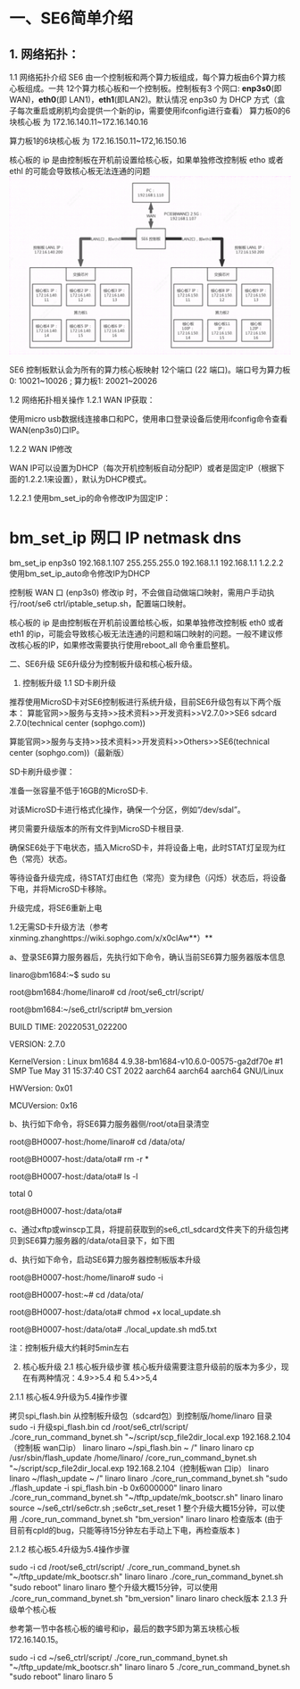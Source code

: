 
# 一、SE6简单介绍
## 1. 网络拓扑：
1.1 网络拓扑介绍
    SE6 由一个控制板和两个算力板组成，每个算力板由6个算力核心板组成。一共 12个算力核心板和一个控制板。控制板有3 个网口: **enp3s0**(即 WAN)，**eth0**(即 LAN1)，**eth1**(即LAN2)。默认情况 enp3s0 为 DHCP 方式（盒子每次重启或刷机均会提供一个新的ip，需要使用ifconfig进行查看）
算力板0的6块核心板 为 172.16.140.11~172.16.140.16

算力板1的6块核心板 为 172.16.150.11~172,16.150.16

核心板的 ip 是由控制板在开机前设置给核心板，如果单独修改控制板 etho 或者 ethl 的可能会导致核心板无法连通的问题
![image](https://github.com/GLSBZych97/fae-workbook/blob/main/SE6/SE6%E5%8D%87%E7%BA%A7/pics/fig1.png)



SE6 控制板默认会为所有的算力核心板映射 12个端口 (22 端口)。端口号为算力板0: 10021~10026 ; 算力板1: 20021~20026

1.2 网络拓扑相关操作
1.2.1 WAN IP获取：

使用micro usb数据线连接串口和PC，使用串口登录设备后使用ifconfig命令查看WAN(enp3s0)口IP。



1.2.2 WAN IP修改

WAN IP可以设置为DHCP（每次开机控制板自动分配IP）或者是固定IP（根据下面的1.2.2.1来设置），默认为DHCP模式。

1.2.2.1 使用bm_set_ip的命令修改IP为固定IP：

# bm_set_ip 网口 IP netmask dns
bm_set_ip enp3s0 192.168.1.107 255.255.255.0 192.168.1.1 192.168.1.1
1.2.2.2 使用bm_set_ip_auto命令修改IP为DHCP

控制板 WAN 口 (enp3s0) 修改ip 时，不会做自动做端口映射，需用户手动执行/root/se6 ctrl/iptable_setup.sh，配置端口映射。

核心板的 ip 是由控制板在开机前设置给核心板，如果单独修改控制板 eth0 或者 eth1 的ip，可能会导致核心板无法连通的问题和端口映射的问题。一般不建议修改核心板的IP，如果修改需要执行使用reboot_all 命令重启整机。

二、SE6升级
SE6升级分为控制板升级和核心板升级。

1. 控制板升级
1.1 SD卡刷升级

 推荐使用MicroSD卡对SE6控制板进行系统升级，目前SE6升级包有以下两个版本：
算能官网>>服务与支持>>技术资料>>开发资料>>V2.7.0>>SE6 sdcard 2.7.0(technical center (sophgo.com))

算能官网>>服务与支持>>技术资料>>开发资料>>Others>>SE6(technical center (sophgo.com))（最新版）

SD卡刷升级步骤：

准备一张容量不低于16GB的MicroSD卡.

对该MicroSD卡进行格式化操作，确保一个分区，例如“/dev/sdal”。

拷贝需要升级版本的所有文件到MicroSD卡根目录.

确保SE6处于下电状态，插入MicroSD卡，并将设备上电，此时STAT灯呈现为红色（常亮）状态。

等待设备升级完成，待STAT灯由红色（常亮）变为绿色（闪烁）状态后，将设备下电，并将MicroSD卡移除。

升级完成，将SE6重新上电

1.2无需SD卡升级方法（参考xinming.zhanghttps://wiki.sophgo.com/x/x0clAw**）**

a、登录SE6算力服务器后，先执行如下命令，确认当前SE6算力服务器版本信息

linaro@bm1684:~$ sudo su

root@bm1684:/home/linaro# cd /root/se6_ctrl/script/

root@bm1684:~/se6_ctrl/script# bm_version

BUILD TIME: 20220531_022200

VERSION: 2.7.0

KernelVersion : Linux bm1684 4.9.38-bm1684-v10.6.0-00575-ga2df70e #1 SMP Tue May 31 15:37:40 CST 2022 aarch64 aarch64 aarch64 GNU/Linux

HWVersion: 0x01

MCUVersion: 0x16

b、执行如下命令，将SE6算力服务器侧/root/ota目录清空

root@BH0007-host:/home/linaro# cd /data/ota/

root@BH0007-host:/data/ota# rm -r *

root@BH0007-host:/data/ota# ls -l

total 0

root@BH0007-host:/data/ota#

c、通过xftp或winscp工具，将提前获取到的se6_ctl_sdcard文件夹下的升级包拷贝到SE6算力服务器的/data/ota目录下，如下图





d、执行如下命令，启动SE6算力服务器控制板版本升级

root@BH0007-host:/home/linaro# sudo -i

root@BH0007-host:~# cd /data/ota/

root@BH0007-host:/data/ota# chmod +x local_update.sh

root@BH0007-host:/data/ota# ./local_update.sh md5.txt

注：控制板升级大约耗时5min左右



2. 核心板升级
2.1 核心板升级步骤
核心板升级需要注意升级前的版本为多少，现在有两种情况：4.9>>5.4 和 5.4>>5,4

2.1.1 核心板4.9升级为5.4操作步骤

拷贝spi_flash.bin 从控制板升级包（sdcard包）到控制版/home/linaro 目录
sudo -i
升级spi_flash.bin
cd /root/se6_ctrl/script/
./core_run_command_bynet.sh "~/script/scp_file2dir_local.exp 192.168.2.104（控制板 wan口ip） linaro linaro ~/spi_flash.bin ~ /" linaro linaro
cp /usr/sbin/flash_update /home/linaro/
/core_run_command_bynet.sh "~/script/scp_file2dir_local.exp 192.168.2.104（控制板wan 口ip） linaro linaro ~/flash_update ~ /" linaro linaro
./core_run_command_bynet.sh "sudo ./flash_update -i spi_flash.bin -b 0x6000000" linaro linaro
./core_run_command_bynet.sh "~/tftp_update/mk_bootscr.sh" linaro linaro
source ~/se6_ctrl/se6ctr.sh ;se6ctr_set_reset 1
整个升级大概15分钟，可以使用 ./core_run_command_bynet.sh "bm_version" linaro linaro 检查版本 (由于目前有cpld的bug，只能等待15分钟左右手动上下电，再检查版本 )

2.1.2 核心板5.4升级为5.4操作步骤

sudo -i
cd /root/se6_ctrl/script/
./core_run_command_bynet.sh "~/tftp_update/mk_bootscr.sh" linaro linaro
./core_run_command_bynet.sh "sudo reboot" linaro linaro
整个升级大概15分钟，可以使用 ./core_run_command_bynet.sh "bm_version" linaro linaro check版本
2.1.3 升级单个核心板

参考第一节中各核心板的编号和ip，最后的数字5即为第五块核心板172.16.140.15。

sudo -i
cd ~/se6_ctrl/script/
./core_run_command_bynet.sh "~/tftp_update/mk_bootscr.sh" linaro linaro 5
./core_run_command_bynet.sh "sudo reboot" linaro linaro 5
